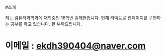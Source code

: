 #소개

저는 컴퓨터과학과에 재학중인 18학번 김래현입니다. 현재 리액트로 웹페이지를 구현하는 공부를 하고 있습니다. 잘 부탁드립니다.

# 이메일 : ekdh390404@naver.com
